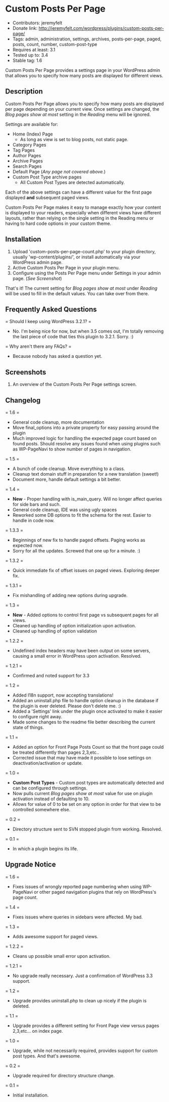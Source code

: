 Custom Posts Per Page
====================

* Contributors: jeremyfelt
* Donate link: http://jeremyfelt.com/wordpress/plugins/custom-posts-per-page/
* Tags: admin, administration, settings, archives, posts-per-page, paged, posts, count, number, custom-post-type
* Requires at least: 3.1
* Tested up to: 3.4
* Stable tag: 1.6

Custom Posts Per Page provides a settings page in your WordPress admin that allows you to specify how many posts are displayed for different views.

Description
--------------
Custom Posts Per Page allows you to specify how many posts are displayed per page depending on your current view. Once settings are changed, the *Blog pages show at most* setting in the *Reading* menu will be ignored.

Settings are available for:

* Home (Index) Page
    * As long as view is set to blog posts, not static page.
* Category Pages
* Tag Pages
* Author Pages
* Archive Pages
* Search Pages
* Default Page (*Any page not covered above.*)
* Custom Post Type archive pages
    * All Custom Post Types are detected automatically.

Each of the above settings can have a different value for the first page displayed **and** subsequent paged views.

Custom Posts Per Page makes it easy to manage exactly how your content is displayed to your readers, especially when different views have different layouts, rather than relying on the single setting in the Reading menu or having to hard code options in your custom theme.

Installation
---------------

1. Upload 'custom-posts-per-page-count.php' to your plugin directory, usually 'wp-content/plugins/', or install automatically via your WordPress admin page.
1. Active Custom Posts Per Page in your plugin menu.
1. Configure using the Posts Per Page menu under Settings in your admin page. (*See Screenshot*)

That's it! The current setting for *Blog pages show at most* under *Reading* will be used to fill in the default values. You can take over from there.

Frequently Asked Questions
----------------------------
= Should I keep using WordPress 3.2.1? =

* No. I'm being nice for now, but when 3.5 comes out, I'm totally removing the last piece of code that ties this plugin to 3.2.1. Sorry. :)

= Why aren't there any FAQs? =

*  Because nobody has asked a question yet.

Screenshots
--------------

1. An overview of the Custom Posts Per Page settings screen.

Changelog
----------
= 1.6 =
* General code cleanup, more documentation
* Move final_options into a private property for easy passing around the plugin
* Much improved logic for handling the expected page count based on found posts. Should resolve any issues found when using plugins such as WP-PageNavi to show number of pages in navigation.

= 1.5 =
* A bunch of code cleanup. Move everything to a class.
* Cleanup text domain stuff in preparation for a new translation (sweet!)
* Document more, handle default settings a bit better.

= 1.4 =
* **New** - Proper handling with is_main_query. Will no longer affect queries for side bars and such.
* General code cleanup, IDE was using ugly spaces
* Reworked some DB options to fit the schema for the rest. Easier to handle in code now.

= 1.3.3 =
* Beginnings of new fix to handle paged offsets. Paging works as expected now.
* Sorry for all the updates. Screwed that one up for a minute. :)

= 1.3.2 =
* Quick immediate fix of offset issues on paged views. Exploring deeper fix.

= 1.3.1 =
* Fix mishandling of adding new options during upgrade.

= 1.3 =
* **New** - Added options to control first page vs subsequent pages for all views.
* Cleaned up handling of option initialization upon activation.
* Cleaned up handling of option validation

= 1.2.2 =
* Undefined index headers may have been output on some servers, causing a small error in WordPress upon activation. Resolved.

= 1.2.1 =
* Confirmed and noted support for 3.3

= 1.2 =
* Added I18n support, now accepting translations!
* Added an uninstall.php file to handle option cleanup in the database if the plugin is ever deleted. Please don't delete me. :)
* Added a 'Settings' link under the plugin once activated to make it easier to configure right away.
* Made some changes to the readme file better describing the current state of things.

= 1.1 =
* Added an option for Front Page Posts Count so that the front page could be treated differently than pages 2,3,etc..
* Corrected issue that may have made it possible to lose settings on deactivation/activation or update.

= 1.0 =

* **Custom Post Types** - Custom post types are automatically detected and can be configured through settings.
* Now pulls current *Blog pages show at most* value for use on plugin activation instead of defaulting to 10.
* Allows for value of 0 to be set on any option in order for that view to be controlled somewhere else.

= 0.2 =

* Directory structure sent to SVN stopped plugin from working. Resolved.

= 0.1 =

* In which a plugin begins its life.

Upgrade Notice
---------------
= 1.6 =

* Fixes issues of wrongly reported page numbering when using WP-PageNavi or other paged navigation plugins that rely on WordPress's page count.

= 1.4 =

* Fixes issues where queries in sidebars were affected. My bad.

= 1.3 =

* Adds awesome support for paged views.

= 1.2.2 =

* Cleans up possible small error upon activation.

= 1.2.1 =

* No upgrade really necessary. Just a confirmation of WordPress 3.3 support.

= 1.2 =

* Upgrade provides uninstall.php to clean up nicely if the plugin is deleted.

= 1.1 =

* Upgrade provides a different setting for Front Page view versus pages 2,3,etc... on index page.

= 1.0 =

* Upgrade, while not necessarily required, provides support for custom post types. And that's awesome.

= 0.2 =

* Upgrade required for directory structure change.

= 0.1 =

* Initial installation.